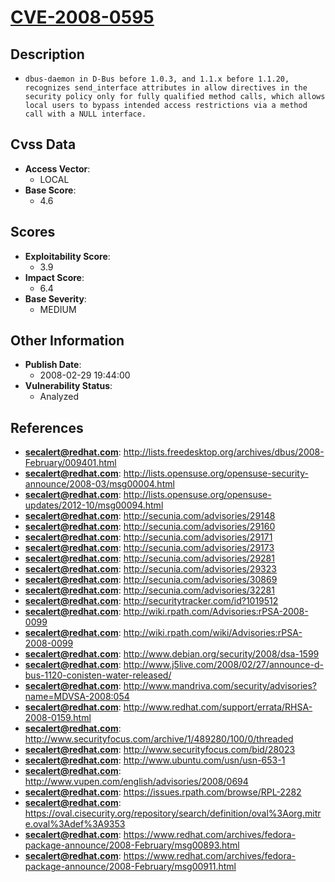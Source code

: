 
# [CVE-2008-0595](https://cve.mitre.org/cgi-bin/cvename.cgi?name=CVE-2008-0595)

## Description

- `dbus-daemon in D-Bus before 1.0.3, and 1.1.x before 1.1.20, recognizes send_interface attributes in allow directives in the security policy only for fully qualified method calls, which allows local users to bypass intended access restrictions via a method call with a NULL interface.`

## Cvss Data

- **Access Vector**:
  - LOCAL
- **Base Score**:
  - 4.6

## Scores

- **Exploitability Score**:
  - 3.9
- **Impact Score**:
  - 6.4
- **Base Severity**:
  - MEDIUM

## Other Information

- **Publish Date**:
  - 2008-02-29 19:44:00
- **Vulnerability Status**:
  - Analyzed

## References

- **secalert@redhat.com**: http://lists.freedesktop.org/archives/dbus/2008-February/009401.html
- **secalert@redhat.com**: http://lists.opensuse.org/opensuse-security-announce/2008-03/msg00004.html
- **secalert@redhat.com**: http://lists.opensuse.org/opensuse-updates/2012-10/msg00094.html
- **secalert@redhat.com**: http://secunia.com/advisories/29148
- **secalert@redhat.com**: http://secunia.com/advisories/29160
- **secalert@redhat.com**: http://secunia.com/advisories/29171
- **secalert@redhat.com**: http://secunia.com/advisories/29173
- **secalert@redhat.com**: http://secunia.com/advisories/29281
- **secalert@redhat.com**: http://secunia.com/advisories/29323
- **secalert@redhat.com**: http://secunia.com/advisories/30869
- **secalert@redhat.com**: http://secunia.com/advisories/32281
- **secalert@redhat.com**: http://securitytracker.com/id?1019512
- **secalert@redhat.com**: http://wiki.rpath.com/Advisories:rPSA-2008-0099
- **secalert@redhat.com**: http://wiki.rpath.com/wiki/Advisories:rPSA-2008-0099
- **secalert@redhat.com**: http://www.debian.org/security/2008/dsa-1599
- **secalert@redhat.com**: http://www.j5live.com/2008/02/27/announce-d-bus-1120-conisten-water-released/
- **secalert@redhat.com**: http://www.mandriva.com/security/advisories?name=MDVSA-2008:054
- **secalert@redhat.com**: http://www.redhat.com/support/errata/RHSA-2008-0159.html
- **secalert@redhat.com**: http://www.securityfocus.com/archive/1/489280/100/0/threaded
- **secalert@redhat.com**: http://www.securityfocus.com/bid/28023
- **secalert@redhat.com**: http://www.ubuntu.com/usn/usn-653-1
- **secalert@redhat.com**: http://www.vupen.com/english/advisories/2008/0694
- **secalert@redhat.com**: https://issues.rpath.com/browse/RPL-2282
- **secalert@redhat.com**: https://oval.cisecurity.org/repository/search/definition/oval%3Aorg.mitre.oval%3Adef%3A9353
- **secalert@redhat.com**: https://www.redhat.com/archives/fedora-package-announce/2008-February/msg00893.html
- **secalert@redhat.com**: https://www.redhat.com/archives/fedora-package-announce/2008-February/msg00911.html
